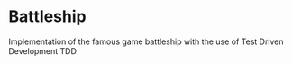# Battleship
Implementation of the famous game battleship with the use of Test Driven Development TDD
